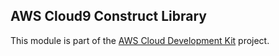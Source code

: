 ## AWS Cloud9 Construct Library
This module is part of the [AWS Cloud Development Kit](https://github.com/awslabs/aws-cdk) project.
